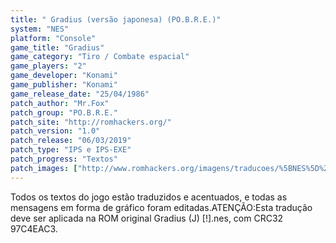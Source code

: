 ```yaml
---
title: " Gradius (versão japonesa) (PO.B.R.E.)"
system: "NES"
platform: "Console"
game_title: "Gradius"
game_category: "Tiro / Combate espacial"
game_players: "2"
game_developer: "Konami"
game_publisher: "Konami"
game_release_date: "25/04/1986"
patch_author: "Mr.Fox"
patch_group: "PO.B.R.E."
patch_site: "http://romhackers.org/"
patch_version: "1.0"
patch_release: "06/03/2019"
patch_type: "IPS e IPS-EXE"
patch_progress: "Textos"
patch_images: ["http://www.romhackers.org/imagens/traducoes/%5BNES%5D%20Gradius%20%2528J%2529%20-%20POBRE%20-%201.png","http://www.romhackers.org/imagens/traducoes/%5BNES%5D%20Gradius%20%2528J%2529%20-%20POBRE%20-%202.png","http://www.romhackers.org/imagens/traducoes/%5BNES%5D%20Gradius%20%2528J%2529%20-%20POBRE%20-%203.png"]
---
```

Todos os textos do jogo estão traduzidos e acentuados, e todas as mensagens em forma de gráfico foram editadas.ATENÇÃO:Esta tradução deve ser aplicada na ROM original Gradius (J) [!].nes, com CRC32 97C4EAC3.